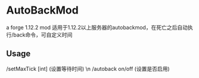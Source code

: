 # AutoBackMod
a forge 1.12.2 mod 
适用于1.12.2以上服务器的autobackmod，在死亡之后自动执行/back命令，可自定义时间

## Usage
/setMaxTick [int] (设置等待时间) \n
/autoback on/off  (设置是否启用)
